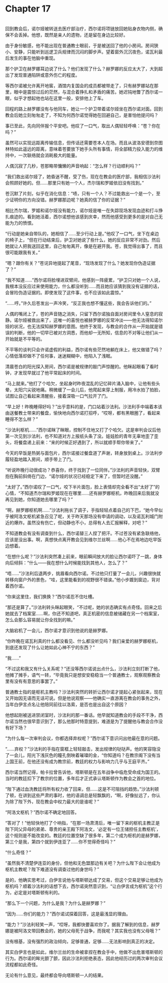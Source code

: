 # Chapter 17

<br>
回到教会后，诺尔娅被转送去医疗部治疗，西尔诺将项链放回她贴身衣物内侧，确保不会丢掉。他想，既然是亲人的遗物，还是留在身边比较好。

由于身份敏感，他不能出现在普通教士眼前，于是被送回了他的小房间。房间狭小、安静，只能听到巡逻卫兵规律而沉闷的脚步声。望着窗外沉沉夜色，诺瓦利最后发生的事在他脑中重现。

那个护卫在赫罗娜耳边说了什么？他们发现了什么？赫罗娜的反应太大了，大到超出了发现普通陷阱或意外伤亡的程度。

等西尔诺被允许离开地窖，酒馆内复国会的成员都被带走了，只有赫罗娜站在那里，眼中是震惊过后的茫然，与混合着挣扎和矛盾的痛苦。她迟钝地瞥了西尔诺一眼，似乎才想起他也站在这里一般，安排他上了车。

回程的路上赫罗娜没有与他同车，她让一个护卫带着诺尔娅坐在西尔诺对面。回到教会后她立刻匆匆走了，不知为何西尔诺觉得她在回避自己，是害怕他提问吗？

事已至此，先向同伴报个平安吧。他叹了一口气，取出人偶轻轻呼唤：“苍？你在吗？”

虽然可以实现远距离传输信息，但传话还需要苍本人在场。而且从波洛安德到奈图林特如此遥远的距离，意味着苍要放下她手头所有事情，将全部精力投入能力的维持中，一次联络就会消耗极大的能量。

人偶沉寂了几秒，苍那略带慵懒的声音响起：“怎么样？行动顺利吗？”

“我们救出诺尔娅了，她昏迷不醒，受了伤，现在在教会的医疗部，我相信沙法利会照顾好她的。但……那里只有她一个人，杰尔瑞和罗姬依旧没有找到。”

苍沉默了片刻，似乎在消化信息：“啧，只有一个人？不过能救出一个是一个，至少证明你的方向没错。赫罗娜那边呢？她真的信了你的证据？”

相比杰尔瑞，罗姬和诺尔娅没有能力，诺尔娅是唯一在失踪现场发现血迹和打斗挣扎痕迹的。看到她活着，西尔诺想他该感到庆幸，然而他感受到更多的是对自己无能为力的愤恨。

“行动是她亲自带队的，她相信了……至少行动上是。”他叹了一口气，坐下在桌边的椅子上，“但在行动结束后，护卫对她说了些什么，她的反应非常不对劲。然后她就让人把我送回这里，自己匆匆离开，像是在避开我。苍，我觉得出事了，而且很可能跟我有关。”

“嗯？跟你有关？”苍诧异地提起了尾音，“现场发现了什么？她发现你伪造证据了？”

“我不知道……”西尔诺将脸埋进双臂间，他感到一阵疲累，“护卫只对她一个人说，我根本没反应过来使用能力，什么都没听到……而且她应该猜到我没有证据的话，会冒险伪造证据的。即使发现了这件事，也不应该如此震惊。”

“……哼。”许久后苍发出一声冷笑，“反正我也想不懂这些，我会告诉他们的。”

人偶的嘴闭上了，苍的声音随之消失，只留下西尔诺独自面对房间里令人窒息的寂静。诺尔娅被救出来了，这唯一的喜悦也被赫罗娜的反常冲淡——他无法得知诺尔娅的状况，也无法探知赫罗娜的意图。他终于发现，与教会的合作从一开始就是错误的判断，他的一切早已被对方洞悉，而他却一无所知，信息的不对等让他们从一开始就是不平等的。

不平等的谈判只会许诺虚假的利益，西尔诺有些茫然地躺在床上，他又做错了吗？心情低落却做不了任何事，迷迷糊糊中，他陷入了浅眠。

清晨苍白的阳光探入房间，西尔诺是被规律的敲门声惊醒的。他眯起眼看了看时钟，才发现早就过了他平常起床的时间。

“马上就来。”他打了个哈欠，坐起身时昨夜混乱的记忆碎片涌入脑中，让他有些头晕，太阳穴尖锐地痛。稍微缓了一会儿后，他爬起来穿上制服，用冷水拍了拍脸，试图让自己看起来清醒些，接着深吸一口气拉开了门。

“早上好！昨晚睡得好吗？”出乎意料的是，门口站着沙法利。沙法利手中端着本该由送餐教士带来的餐盘，愉快地向西尔诺打招呼，“哎呀，都有黑眼圈了，看起来睡得不怎么样？”

“沙法利枢机……”西尔诺眯了眯眼，控制不住地又打了个哈欠。这是审判会议后他第一次见到沙法利，也不知道对方上报纸头条了没。娃娃脸的青年无辜地歪了歪头，将餐盘递上前来：“来的时候正好遇到了，所以就顺手帮你带来了。”

今天的早饭是热粥与面包片，西尔诺接过餐盘道了声谢，转身放到桌上。沙法利步履轻盈地踏入房间，顺手带上了门。

“听说昨晚行动很成功？恭喜你，终于找到了一位同伴。”沙法利的声音轻快，双臂抱在胸前斜倚在门边，“诺尔娅的状况已经稳定下来了，但暂时还没醒。”

“太好了。”西尔诺叹了一口气，咬下半片面包，脸上表情却完全看不出“太好了”的心情，“不知道杰尔瑞和罗姬现在在哪里……还有赫罗娜枢机，昨晚回来后我就没再见到她，你知道她去哪里了吗？”

“啊，赫罗娜枢机啊……”沙法利拖长了调子，手指轻轻点着自己的下巴，“她今早似乎被阿洛文枢机紧急召见了呢，关于昨天那场没有申请的调动，以及诺瓦利城门附近的爆炸。虽然没有伤亡，但动静也不小，总得有人去汇报解释，对吧？”

不知道教会有没有调查到什么，西尔诺替三人捏了把汗。不过苍没有紧急联络他，应该是没出事。啊，真想快点离开教会见到维尔兰丝啊……他心不在焉地边吃早饭边想着。

“在想什么呢？”沙法利突然凑上前来，眼前瞬间放大的脸让西尔诺吓了一跳，身体向后倾斜：“什么——我在想什么时候能找到其他人，怎么了？”

“唔……”沙法利后退两步，挑眉看向西尔诺。不过他只打量了一会儿，兴趣很快就转移向窗户外的景色，“哇，这里能看到的视野很不错诶。”他小步踱到窗边，背对着西尔诺。

“你来这里住，我们换换？”西尔诺忍不住吐槽。

“那还是算了。”沙法利转头眯起眼笑，“不过呢，她的状态确实有点奇怪。回来之后她就去了档案室……啊，你还不知道吧，真正机密的信息被储藏在另一个档案室，怎么会那么容易就让你全找到的嘛。”

大脑宕机了一会儿，西尔诺才意识到他说的是赫罗娜。

“你昨晚在诺瓦利真的什么都没看见、什么都没听见吗？我们亲爱的赫罗娜枢机，到底还发现了什么让她如此心神不宁的东西？”

“我……”

“不过这和我又有什么关系呢？”还没等西尔诺说出点什么，沙法利立刻打断了他，他摊了摊手，语气一转，“毕竟我只是想安安稳稳当一个普通教士，观察观察教会里有没有有意思的事罢了。”

普通教士指的是枢机主教吗？沙法利突然的转折让西尔诺才提起心紧张起来，现在又开始因无语而无话可说。但是他说观察——他确实一直游离在教会的事务之外，当年白伊言点名让他陪同前往以洛索，是否也是出自这个原因？

他想起刚被送进禁闭室时，沙法利的那一番话。他早就知道教会的手段不干净，西尔诺当然也很早意识到了，那么他那时特意提到，难道是为了提醒他与教会合作没有好下场？

“为什么每一次审判会议，你都选择弃权呢？”西尔诺下意识问出他最在意的问题。

“……弃权？”沙法利的手指在窗框上轻轻敲击，发出规律的哒哒声。他的笑容隐没了一会儿，阳光下浅灰色的瞳孔倒映着璀璨的金，“你知道吗？在教宗阁下没有当上国王前，在他还没有成为教宗前，教廷的权力与影响力几乎与王庭平齐。”

西尔诺当然记得，帕卡拉曾告诉他，塔斯顿是在五年战争中临危受命成为国王的。当时的教廷扣下了教宗的位置，多年后才正式承认塔斯顿作为教会之首的地位。

“陛下通过血洗教廷将所有权力收了回来，但……这是不可阻挡的趋势。”沙法利顿了顿，在讲到这些严肃的事时，他的语调总是轻飘飘的，“啊，好像扯远了，你认为除了陛下外，现在教会中权力最大的是谁呢？”

“阿洛文枢机？”西尔诺不确定地回答。

“答对了！”他轻快地打了个响指，“在那一场肃清后，唯一留下来的枢机主教正是陛下同父异母的弟弟、尊贵的亲王殿下阿洛文，‘必定有一位王储担任主教枢机’，这个规则是不能改变的。教廷的位置空缺了很多年，第二个成为枢机的是赫罗娜，第三个是我，第四个就到伊连亚了……你不觉得奇怪吗？”

“什么奇怪？”

“虽然我不清楚伊连亚的身份，但他和无色盟那边有关吧？为什么陛下会让他成为枢机主教呢？陛下难道没有调查过他的身世吗？”

是的，他确实思考过，白伊言说他与塔斯顿达成了交易，但这个交易足够让他成为枢机吗？顺着沙法利的话想下去，西尔诺突然意识到，“让白伊言成为枢机”这个行为，必定是对塔斯顿有利的。

“那么下一个问题，为什么是我？为什么是赫罗娜？”

“因为……你们的能力？”西尔诺试探着回答，这是最浅显的理由。

“能力？”沙法利轻笑一声，“哎呀，我都快要喜欢你了。据我了解到的信息，赫罗娜是被阿洛文带回教会的，她的父母死于战争，而我呢？其实我也没有父母哦？”

没有根基，没有强烈的政治倾向，足够普通，足够……无法影响到真正的决定。

其实白伊言也是如此，维尔兰丝的生命被拿捏在教会手中，他做不出危害塔斯顿的行为。西尔诺的眸光颤了颤，因此沙法利拒绝表态，因此他经历过的两次审判会议流程都如此奇怪。

无论有什么意见，最终都会导向塔斯顿一人的结果。
